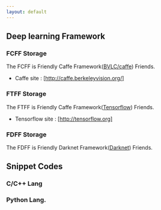 ```yaml
---
layout: default
---
```


## [](#header-1) Deep learning Framework

### [](#header-2)FCFF Storage
The FCFF is Friendly Caffe Framework([BVLC/caffe](https://github.com/BVLC/caffe)) Friends.
- Caffe site : [http://caffe.berkeleyvision.org/]

### [](#header-21)FTFF Storage
The FTFF is Friendly Caffe Framework([Tensorflow](https://github.com/tensorflow/tensorflow)) Friends.
- Tensorflow site : [http://tensorflow.org]

### [](#header-22)FDFF Storage
The FDFF is Friendly Darknet Framework([Darknet](https://pjreddie.com/darknet/)) Friends.


## [](#header-3) Snippet Codes

### [](#header-31) C/C++ Lang

### [](#header-32) Python Lang.
